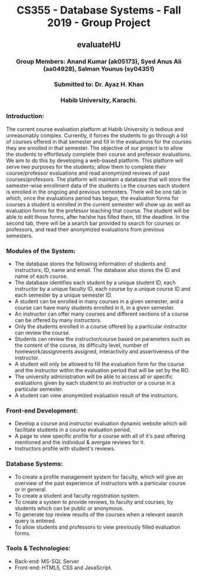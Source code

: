 <h1 align="center">CS355 - Database Systems - Fall 2019 - Group Project</h1>
<h2 align="center">evaluateHU</h2>
<h3 align="center">Group Members: Anand Kumar (ak05173), Syed Anus Ali (aa04928), Salman Younus (sy04351)</h3>
<h3 align="center">Submitted to: Dr. Ayaz H. Khan</h3>
<h3 align="center">Habib University, Karachi.</h3>

### Introduction:
The current course evaluation platform at Habib University is tedious and unreasonably complex. Currently, it forces the students to go through a list of courses offered in that semester and fill in the evaluations for the courses they are enrolled in that semester. 
The objective of our project is to allow the students to effortlessly complete their course and professor evaluations. We aim to do this by developing a web-based platform. This platform will serve two purposes for the students; allow them to complete their course/professor evaluations and read anonymized reviews of past courses/professors.
The platform will maintain a database that will store the semester-wise enrollment data of the students i.e the courses each student is enrolled in the ongoing and previous semesters. 
There will be one tab in which, once the evaluations period has begun, the evaluation forms for courses a student is enrolled in the current semester will show up as well as evaluation forms for the professor teaching that course. The student will be able to edit those forms, after he/she has filled them, till the deadline. 
In the second tab, there will be a search bar provided to search for courses or professors, and read their anonymized evaluations from previous semesters.


### Modules of the System:
- The database stores the following information of students and instructors; ID, name and email. The database also stores the ID and name of each course.
- The database identifies each student by a unique student ID, each instructor by a unique faculty ID, each course by a unique course ID and each semester by a unique semester ID. 
- A student can be enrolled in many courses in a given semester, and a course can have many students enrolled in it, in a given semester. 
- An instructor can offer many courses and different sections of a course can be offered by many instructors.
- Only the students enrolled in a course offered by a particular instructor can review the course.
- Students can review the instructor/course based on parameters such as the content of the course, its difficulty level, number of homework/assignments assigned, interactivity and assertiveness of the instructor.
- A student will only be allowed to fill the evaluation form for the course and the instructor within the evaluation period that will be set by the RO.
- The university administration will be able to access all or specific evaluations given by each student to an instructor or a course in a particular semester.
- A student can view anonymized evaluation result of the instructors.

### Front-end Development:
- Develop a course and instructor evaluation dynamic website which will facilitate students in a course evaluation period.
- A page to view specific profile for a course with all of it's past offering mentioned and the individual & avergae reviews for it.
- Instructors profile with student's reviews.

### Database Systems:
- To create a profile management system for faculty, which will give an overview of the past experience of instructors with a particular course or in general.
- To create a student and faculty registration system.
- To create a system to provide reviews, to faculty and courses, by students which can be public or anonymous.
- To generate top review results of the courses when a relevant search query is entered.
- To allow students and professors to view previously filled evaluation forms.

### Tools & Technologies:
- Back-end: MS-SQL Server
- Front-end: HTML5, CSS and JavaScript.

